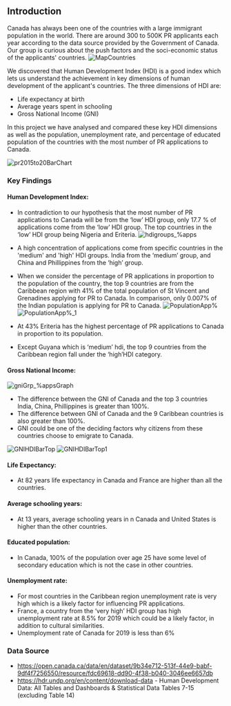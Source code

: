 ## Introduction

Canada has always been one of the countries with a large immigrant population in the world. There are around 300 to 500K PR applicants each year 
according to the data source provided by the Government of Canada. Our group is curious about the push factors and the soci-economic status of the applicants'
countries.
![MapCountries](https://user-images.githubusercontent.com/58715002/184694859-88442b30-69d2-44f8-87ad-e8e7a568e206.png)

We discovered that Human Development Index (HDI) is a good index which lets us understand the achievement in key dimensions of human development
of the applicant's countries. The three dimensions of HDI are: 
- Life expectancy at birth 
- Average years spent in schooling 
- Gross National Income (GNI)

In this project we have analysed and compared these key HDI dimensions as well as the population, unemployment rate, and percentage of educated population of the countries with the most number of PR applications to Canada.

![pr2015to20BarChart](https://user-images.githubusercontent.com/58715002/184933861-6b305f40-f113-40e0-9c69-fe3cdea35311.png)

### Key Findings

#### Human Development Index:
- In contradiction to our hypothesis that the most number of PR applications to Canada will be from the ‘low’ HDI group, only 17.7 % of applications come from the ‘low’ HDI group. The top countries in the ‘low’ HDI group being Nigeria and Eriteria.
![hdigroups_%apps](https://user-images.githubusercontent.com/58715002/184934086-6c35bdf6-18e9-49a4-abc4-a300e629c9ff.png)
- A high concentration of applications come from specific countries in the 'medium' and 'high' HDI groups. India from the ‘medium’ group, and China and Phillippines from the ‘high’ group.
- When we consider the percentage of PR applications in proportion to the population of the country, the top 9 countries are from the Caribbean region with 41% of the total population of St Vincent and Grenadines applying for PR to Canada. In comparison, only 0.007% of the Indian population is applying for PR to Canada.
![PopulationApp%](https://user-images.githubusercontent.com/58715002/184934206-497da73e-b611-412d-8c53-96364bbc2031.png)      ![PopulationApp%_1](https://user-images.githubusercontent.com/58715002/184934284-3bf34f57-5ddd-45a2-8911-44a74716e0ac.png)

- At 43% Eriteria has the highest percentage of PR applications to Canada in proportion to its population.
- Except Guyana which is ‘medium’ hdi, the top 9 countries from the Caribbean region fall under the ‘high’HDI category.

#### Gross National Income:
![gniGrp_%appsGraph](https://user-images.githubusercontent.com/58715002/184934154-18c893e9-ff48-4c46-b87e-230c30d11bd7.png)

- The difference between the GNI of Canada and the top 3 countries India, China, Phillippines is greater than 100%.
- The difference between GNI of Canada and the 9 Caribbean countries is also greater than 100%.
- GNI could be one of the deciding factors why citizens from these countries choose to emigrate to Canada.

![GNIHDIBarTop](https://user-images.githubusercontent.com/58715002/184934389-d8915346-3fec-47c7-87f1-41a2daadcb47.png)
![GNIHDIBarTop1](https://user-images.githubusercontent.com/58715002/184934415-a823dd58-1c4c-483f-be6e-faa1452f97d9.png)

#### Life Expectancy:
- At 82 years life expectancy in Canada and France are higher than all the countries.

#### Average schooling years:
- At 13 years, average schooling years in n Canada and United States is higher than the other countries.

#### Educated population:
- In Canada, 100% of the population over age 25 have some level of secondary education which is not the case in other countries.

#### Unemployment rate:
- For most countries in the Caribbean region unemployment rate is very high which is a likely factor for influencing PR applications.
- France, a country from the ‘very high’ HDI group has high unemployment rate at 8.5% for 2019 which could be a likely factor, in addition to cultural similarities.
- Unemployment rate of Canada for 2019 is less than 6%

### Data Source

- https://open.canada.ca/data/en/dataset/9b34e712-513f-44e9-babf-9df4f7256550/resource/fdc69618-dd90-4f38-b040-3046ee6657db
- https://hdr.undp.org/en/content/download-data - Human Development Data: All Tables and Dashboards & Statistical Data Tables 7-15 (excluding Table 14)

